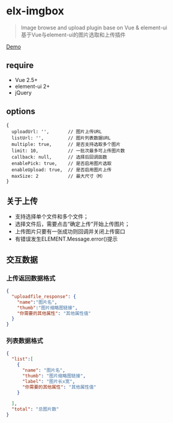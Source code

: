 # elx-imgbox

> Image browse and upload plugin base on Vue & element-ui  
> 基于Vue与element-ui的图片选取和上传插件

[Demo](http://imgbox.imcm.me/)

## require
 - Vue 2.5+
 - element-ui 2+
 - jQuery

## options

```
{
  uploadUrl: '',       // 图片上传URL
  listUrl: '',         // 图片列表数据URL
  multiple: true,      // 是否支持选取多个图片
  limit: 10,           // 一批次最多可上传图片数
  callback: null,      // 选择后回调函数
  enablePick: true,    // 是否启用图片选取
  enableUpload: true,  // 是否启用图片上传
  maxSize: 2           // 最大尺寸（M）
}
```

## 关于上传
- 支持选择单个文件和多个文件；
- 选择文件后，需要点击“确定上传”开始上传图片；
- 上传图片只要有一张成功则回调并关闭上传窗口
- 有错误发生ELEMENT.Message.error()提示

## 交互数据

### 上传返回数据格式
```json
{
  "uploadfile_response": {
    "name":"图片名",
    "thumb":"图片缩略图链接",
    "你需要的其他属性": "其他属性值"
  }
}
```

### 列表数据格式
```json
{
  "list":[
    {
      "name": "图片名",
      "thumb": "图片缩略图链接",
      "label": "图片长x宽",
      "你需要的其他属性": "其他属性值"
    }
  
  ],
  "total": "总图片数"
}
```
